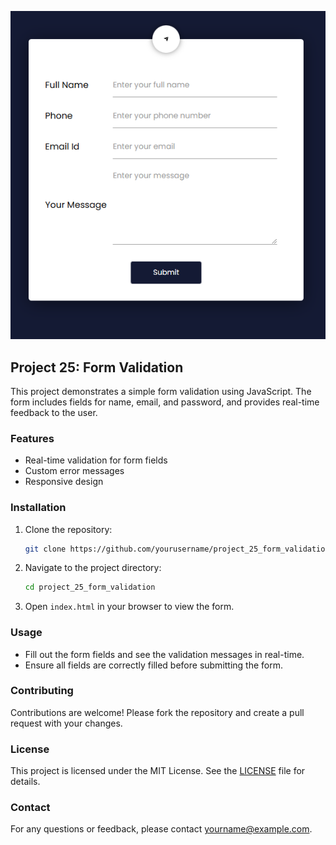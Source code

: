 ![alt text](image.png)
## Project 25: Form Validation

This project demonstrates a simple form validation using JavaScript. The form includes fields for name, email, and password, and provides real-time feedback to the user.

### Features

- Real-time validation for form fields
- Custom error messages
- Responsive design

### Installation

1. Clone the repository:
    ```bash
    git clone https://github.com/yourusername/project_25_form_validation.git
    ```
2. Navigate to the project directory:
    ```bash
    cd project_25_form_validation
    ```
3. Open `index.html` in your browser to view the form.

### Usage

- Fill out the form fields and see the validation messages in real-time.
- Ensure all fields are correctly filled before submitting the form.

### Contributing

Contributions are welcome! Please fork the repository and create a pull request with your changes.

### License

This project is licensed under the MIT License. See the [LICENSE](LICENSE) file for details.

### Contact

For any questions or feedback, please contact [yourname@example.com](mailto:yourname@example.com).